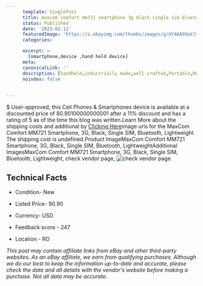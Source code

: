 ```yaml
---
      template: SinglePost
      title: maxcom comfort mm721 smartphone 3g black single sim bluetooth lightweight
      status: Published
      date: '2023-02-12'
      featuredImage: 'https://i.ebayimg.com/thumbs/images/g/dY4AAOSwYJtiMe-7/s-l225.jpg'
      categories: 

      excerpt: >-
        [smartphone,device ,hand held device]
      meta:
      canonicalLink: ''
      description: [handheld,industrially made,well crafted,Portable,Mobile,Compact,Convenient,Lightweight,Maneuverable,Man-portable,Miniature,Carriable,Hand-held,Light,Holdable,Transportable,Mobile device,Pocket-sized,On-the-go,Wireless,Cordless,Compact size,Convenient size, smartphone,device ,hand held device]
      noindex: false

        
---
```

$
    User-approved, this Cell Phones & Smartphones device is available at a discounted price of 80.90100000000001 after a 11% discount and has a rating of 5 as of the time this blog was written.Learn More about the shipping costs and additional by [Clicking Here](https://www.ebay.com/itm/144464484827?hash=item21a2c119db%3Ag%3AdY4AAOSwYJtiMe-7&amdata=enc%3AAQAHAAAA4FmJOI%2BlYe681wpub%2B59FI4fJe8T3RNpTx%2BBQ9mNEh2dpkQygxh%2BXu3qw48CXH1ovIRYE2WAcNlbheciDA3OIT3tEaTJeew4HawzB5fp06AJJQM8QakAbLEl%2B%2FkaBH4QemzlGUtVyrlWSJfcm%2FUEfaXUK6RBBZiSTSVI2D4%2F4CEV3paGEdBdv21Wtna52zYRZMr2kmdZ07b6inpCJ%2Bskr1WKB59bNNDK%2Fwk4TF4W3c1zOD4s8p%2BUhMaz%2BidL6laTHTt%2F%2BQRhuJenq2SdrftdLOX48bsYZYfZQDx6OiS7hG0w&mkevt=1&mkcid=1&mkrid=711-53200-19255-0&campid=%253CePNCampaignId%253E&customid=%253CreferenceId%253E&toolid=10049)image urls for the MaxCom Comfort MM721 Smartphone, 3G, Black, Single SIM, Bluetooth, Lightweight. The shipping cost is undefined.Product ImageMaxCom Comfort MM721 Smartphone, 3G, Black, Single SIM, Bluetooth, LightweightAdditional ImagesMaxCom Comfort MM721 Smartphone, 3G, Black, Single SIM, Bluetooth, Lightweight, check vendor page, ![check vendor page](https://origin-galleryplus.ebayimg.com/ws/web/144464484827_2_0_1/225x225.jpg,https://origin-galleryplus.ebayimg.com/ws/web/144464484827_3_0_1/225x225.jpg,https://origin-galleryplus.ebayimg.com/ws/web/144464484827_4_0_1/225x225.jpg,https://origin-galleryplus.ebayimg.com/ws/web/144464484827_5_0_1/225x225.jpg,https://origin-galleryplus.ebayimg.com/ws/web/144464484827_6_0_1/225x225.jpg,https://origin-galleryplus.ebayimg.com/ws/web/144464484827_7_0_1/225x225.jpg)
    
    

 ## Technical Facts 



     
      

 - Condition- New 


      

 - Listed Price- 90.90 


      

 - Currency- USD 


      

 - Feedback score - 247 


      

 - Location - RO 


      
      

 *_This post may contain affiliate links from eBay and other third-party websites. As an eBay affiliate, we earn from qualifying purchases. Although we do our best to keep the information up-to-date and accurate, please check the date and all details with the vendor's website before making a purchase. Not all data may be accurate._*



    
    
    
    
    